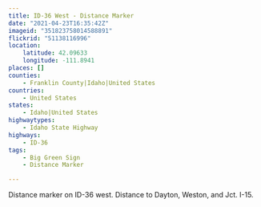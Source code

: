 ```yaml
---
title: ID-36 West - Distance Marker
date: "2021-04-23T16:35:42Z"
imageid: "351823758014588891"
flickrid: "51138116996"
location:
    latitude: 42.09633
    longitude: -111.8941
places: []
counties:
    - Franklin County|Idaho|United States
countries:
    - United States
states:
    - Idaho|United States
highwaytypes:
    - Idaho State Highway
highways:
    - ID-36
tags:
    - Big Green Sign
    - Distance Marker

---
```

Distance marker on ID-36 west.  Distance to Dayton, Weston, and Jct. I-15.